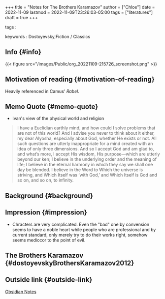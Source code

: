 +++
title = "Notes for The Brothers Karamazov"
author = ["Chloe"]
date = 2022-11-09
lastmod = 2022-11-09T23:26:03-05:00
tags = ["literatures"]
draft = true
+++

tags
:


keywords
: Dostoyevsky,Fiction / Classics


## Info {#info}

{{< figure src="/images/Public/org_20221109-215726_screenshot.png" >}}


## Motivation of reading {#motivation-of-reading}

Heavily referenced in Camus' _Rabel_.


## Memo Quote {#memo-quote}

-   Ivan's view of the physical world and religion

> I have a Euclidian earthly mind, and how could I solve problems that are not of this world? And I advise you never to think about it either, my dear Alyosha, especially about God, whether He exists or not. All such questions are utterly inappropriate for a mind created with an idea of only three dimensions. And so I accept God and am glad to, and what’s more, I accept His wisdom, His purpose—which are utterly beyond our ken; I believe in the underlying order and the meaning of life; I believe in the eternal harmony in which they say we shall one day be blended. I believe in the Word to Which the universe is striving, and Which Itself was ‘with God,’ and Which Itself is God and so on, and so on, to infinity.


## Background {#background}


## Impression {#impression}

-   Chracters are very complicated. Even the "bad" one by convension
    seems to have a noble heart while people who are professional and by
    current standard, only merely try to do their works right, somehow
    seems mediocor to the point of evil.


## The Brothers Karamazov {#dostoyevskyBrothersKaramazov2012}


## Outside link {#outside-link}

[Obsidian Notes](<~/Library/Mobile Documents/com~apple~CloudDocs/Obsidian/Research/Readwise/Books/The Brothers Karamazov.md>)
